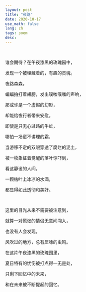 ```yaml
---
layout: post
title: "夜路"
date: 2020-10-17
use_math: false
lang: zh
tags: poem
desc: 
---
```


<br>

谁会期待？在午夜漆黑的玫瑰园中，

发现一个被埋藏着的，有趣的灵魂。

夜路森森，

蝙蝠拍打着翅膀，发出噗嗤噗嗤的声响，

那或许是一个虚假的幻影，

却能给夜行者带来安慰。

即使是只无心过路的牛虻，

哪怕一场蛮不讲理的霜，

当游移不定的双眼穿透了腐烂的泥土，

被一枚象征着觉醒的落叶惊吓到，

看这静谧的人间，

一颗枯叶上冰凉的水滴，

都显得如此透彻和美好。

<br>

这里的目光从来不需要被注意到，

就算一对慌张的情侣无意间闯入，

也没有人会发现，

风吹过的地方，总有犀嗦的虫鸣。

在这片午夜漆黑的玫瑰园里，

夏日特有的忧伤被打点得一无是处，

只剩下回忆中的未来，

和在未来被不断提起的回忆。

